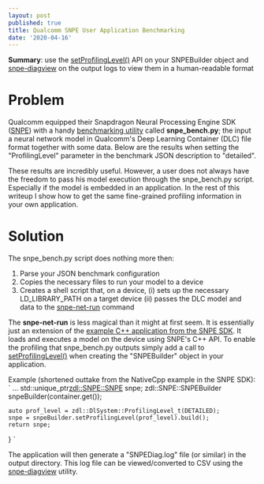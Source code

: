 ```yaml
---
layout: post
published: true
title: Qualcomm SNPE User Application Benchmarking
date: '2020-04-16'
---
```


**Summary**: use the [setProfilingLevel()](https://developer.qualcomm.com/docs/snpe/group__c__plus__plus__apis.html#ae3838f4fe268646cac5660b3418cdd2c) API on your SNPEBuilder object and [snpe-diagview](https://developer.qualcomm.com/docs/snpe/tools.html#tools_snpe-diagview) on the output logs to view them in a human-readable format

# Problem
Qualcomm equipped their Snapdragon Neural Processing Engine SDK ([SNPE](https://developer.qualcomm.com/docs/snpe/)) with a handy [benchmarking utility](https://developer.qualcomm.com/docs/snpe/benchmarking.html) called **snpe_bench.py**; the input a neural network model in Qualcomm's Deep Learning Container (DLC) file format together with some data. Below are the results when setting the "ProfilingLevel" parameter in the benchmark JSON description to "detailed".


These results are incredibly useful. However, a user does not always have the freedom to pass his model execution through the snpe_bench.py script. Especially if the model is embedded in an application. In the rest of this writeup I show how to get the same fine-grained profiling information in your own application.

# Solution

The snpe_bench.py script does nothing more then:
1. Parse your JSON benchmark configuration
2. Copies the necessary files to run your model to a device
3. Creates a shell script that, on a device, (i) sets up the necessary LD_LIBRARY_PATH on a target device (ii) passes the DLC model and data to the [snpe-net-run](https://developer.qualcomm.com/docs/snpe/tools.html#tools_snpe-net-run) command

The **snpe-net-run** is less magical than it might at first seem. It is essentially just an extension of the [example C++ application from the SNPE SDK](https://developer.qualcomm.com/docs/snpe/cplus_plus_tutorial.html). It loads and executes a model on the device using SNPE's C++ API. To enable the profiling that snpe_bench.py outputs simply add a call to [setProfilingLevel()](https://developer.qualcomm.com/docs/snpe/group__c__plus__plus__apis.html#ae3838f4fe268646cac5660b3418cdd2c) when creating the "SNPEBuilder" object in your application.

Example (shortened outtake from the NativeCpp example in the SNPE SDK):
`
...
    std::unique_ptr<zdl::SNPE::SNPE> snpe;
    zdl::SNPE::SNPEBuilder snpeBuilder(container.get());


	auto prof_level = zdl::DlSystem::ProfilingLevel_t(DETAILED);
    snpe = snpeBuilder.setProfilingLevel(prof_level).build();
    return snpe;
}
`

The application will then generate a "SNPEDiag.log" file (or similar) in the output directory. This log file can be viewed/converted to CSV using the [snpe-diagview](https://developer.qualcomm.com/docs/snpe/tools.html#tools_snpe-diagview) utility.